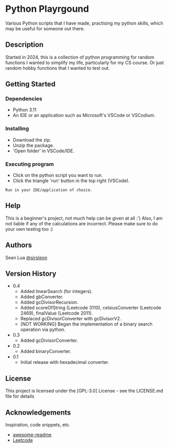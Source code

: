 # Python Playrgound
Various Python scripts that I have made, practising my python skills, which may be useful for someone out there.

## Description
Started in 2024, this is a collection of python programming for random functions I wanted to simplify my life, particularly for my CS course. Or just random hobby functions that I wanted to test out.

## Getting Started

### Dependencies
* Python 3.11
* An IDE or an application such as Microsoft's VSCode or VSCodium.

### Installing

* Download the zip.
* Unzip the package.
* 'Open folder' in VSCode/IDE.

### Executing program

* Click on the python script you want to run.
* Click the triangle 'run' button in the top right (VSCode).

```
Run in your IDE/application of choice.
```

## Help

This is a beginner's project, not much help can be given at all :') Also, I am not liable if any of the calculations are incorrect. Please make sure to do your own testing too :)

## Authors

Sean Lua
[@sirsleon](https://github.com/sirsleon)

## Version History

* 0.4
    * Added linearSearch (for integers).
    * Added gbConverter.
    * Added gcDivisorRecursion.
    * Added scoreOfString (Leetcode 3110), celsiusConverter (Leetcode 2469), finalValue (Leetcode 2011).
    * Replaced gcDivisorConverter with gcDivisorV2.
    * [NOT WORKING] Began the implementation of a binary search operation via python.
* 0.3
    * Added gcDivisorConverter.    
* 0.2
    * Added binaryConverter.
* 0.1
    * Initial release with hexadecimal converter.

## License

This project is licensed under the [GPL-3.0] License - see the LICENSE.md file for details

## Acknowledgements

Inspiration, code snippets, etc.
* [awesome-readme](https://github.com/matiassingers/awesome-readme)
* [Leetcode](https://leetcode.com)